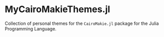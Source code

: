 # MyCairoMakieThemes.jl
Collection of personal themes for the `CairoMakie.jl` package for the Julia Programming Language.
